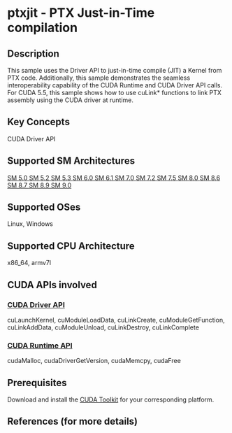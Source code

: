# ptxjit - PTX Just-in-Time compilation

## Description

This sample uses the Driver API to just-in-time compile (JIT) a Kernel from PTX code. Additionally, this sample demonstrates the seamless interoperability capability of the CUDA Runtime and CUDA Driver API calls.  For CUDA 5.5, this sample shows how to use cuLink* functions to link PTX assembly using the CUDA driver at runtime.

## Key Concepts

CUDA Driver API

## Supported SM Architectures

[SM 5.0 ](https://developer.nvidia.com/cuda-gpus)  [SM 5.2 ](https://developer.nvidia.com/cuda-gpus)  [SM 5.3 ](https://developer.nvidia.com/cuda-gpus)  [SM 6.0 ](https://developer.nvidia.com/cuda-gpus)  [SM 6.1 ](https://developer.nvidia.com/cuda-gpus)  [SM 7.0 ](https://developer.nvidia.com/cuda-gpus)  [SM 7.2 ](https://developer.nvidia.com/cuda-gpus)  [SM 7.5 ](https://developer.nvidia.com/cuda-gpus)  [SM 8.0 ](https://developer.nvidia.com/cuda-gpus)  [SM 8.6 ](https://developer.nvidia.com/cuda-gpus)  [SM 8.7 ](https://developer.nvidia.com/cuda-gpus)  [SM 8.9 ](https://developer.nvidia.com/cuda-gpus)  [SM 9.0 ](https://developer.nvidia.com/cuda-gpus)

## Supported OSes

Linux, Windows

## Supported CPU Architecture

x86_64, armv7l

## CUDA APIs involved

### [CUDA Driver API](http://docs.nvidia.com/cuda/cuda-driver-api/index.html)
cuLaunchKernel, cuModuleLoadData, cuLinkCreate, cuModuleGetFunction, cuLinkAddData, cuModuleUnload, cuLinkDestroy, cuLinkComplete

### [CUDA Runtime API](http://docs.nvidia.com/cuda/cuda-runtime-api/index.html)
cudaMalloc, cudaDriverGetVersion, cudaMemcpy, cudaFree

## Prerequisites

Download and install the [CUDA Toolkit](https://developer.nvidia.com/cuda-downloads) for your corresponding platform.

## References (for more details)
